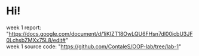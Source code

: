 # Hi!
week 1 report: "https://docs.google.com/document/d/1iKIZT18OwLQU6FHsn7dl00icbU3JF0LchsbZMXx75L8/edit#" <br />
week 1 source code: "https://github.com/ContaleS/OOP-lab/tree/lab-1"
